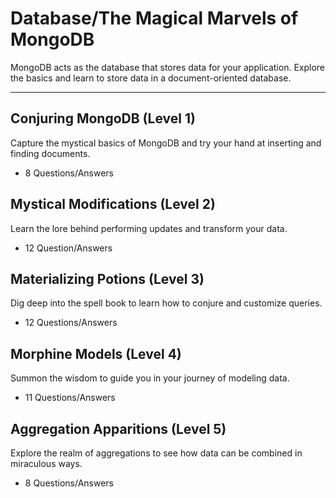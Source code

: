 # Database/The Magical Marvels of MongoDB

MongoDB acts as the database that stores data for your application. Explore the basics and learn to store data in a document-oriented database.

---

## Conjuring MongoDB (Level 1)

Capture the mystical basics of MongoDB and try your hand at inserting and finding documents.

* 8 Questions/Answers

## Mystical Modifications (Level 2)

​Learn the lore behind performing updates and transform your data.

* 12 Question/Answers

## Materializing Potions (Level 3)

Dig deep into the spell book to learn how to conjure and customize queries.

* 12 Questions/Answers

## Morphine Models (Level 4)

Summon the wisdom to guide you in your journey of modeling data.

* 11 Questions/Answers

## Aggregation Apparitions (Level 5)

Explore the realm of aggregations to see how data can be combined in miraculous ways.

* 8 Questions/Answers